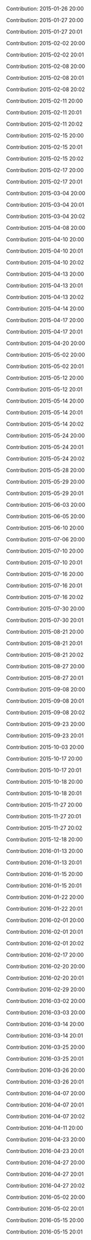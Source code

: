 Contribution: 2015-01-26 20:00

Contribution: 2015-01-27 20:00

Contribution: 2015-01-27 20:01

Contribution: 2015-02-02 20:00

Contribution: 2015-02-02 20:01

Contribution: 2015-02-08 20:00

Contribution: 2015-02-08 20:01

Contribution: 2015-02-08 20:02

Contribution: 2015-02-11 20:00

Contribution: 2015-02-11 20:01

Contribution: 2015-02-11 20:02

Contribution: 2015-02-15 20:00

Contribution: 2015-02-15 20:01

Contribution: 2015-02-15 20:02

Contribution: 2015-02-17 20:00

Contribution: 2015-02-17 20:01

Contribution: 2015-03-04 20:00

Contribution: 2015-03-04 20:01

Contribution: 2015-03-04 20:02

Contribution: 2015-04-08 20:00

Contribution: 2015-04-10 20:00

Contribution: 2015-04-10 20:01

Contribution: 2015-04-10 20:02

Contribution: 2015-04-13 20:00

Contribution: 2015-04-13 20:01

Contribution: 2015-04-13 20:02

Contribution: 2015-04-14 20:00

Contribution: 2015-04-17 20:00

Contribution: 2015-04-17 20:01

Contribution: 2015-04-20 20:00

Contribution: 2015-05-02 20:00

Contribution: 2015-05-02 20:01

Contribution: 2015-05-12 20:00

Contribution: 2015-05-12 20:01

Contribution: 2015-05-14 20:00

Contribution: 2015-05-14 20:01

Contribution: 2015-05-14 20:02

Contribution: 2015-05-24 20:00

Contribution: 2015-05-24 20:01

Contribution: 2015-05-24 20:02

Contribution: 2015-05-28 20:00

Contribution: 2015-05-29 20:00

Contribution: 2015-05-29 20:01

Contribution: 2015-06-03 20:00

Contribution: 2015-06-05 20:00

Contribution: 2015-06-10 20:00

Contribution: 2015-07-06 20:00

Contribution: 2015-07-10 20:00

Contribution: 2015-07-10 20:01

Contribution: 2015-07-16 20:00

Contribution: 2015-07-16 20:01

Contribution: 2015-07-16 20:02

Contribution: 2015-07-30 20:00

Contribution: 2015-07-30 20:01

Contribution: 2015-08-21 20:00

Contribution: 2015-08-21 20:01

Contribution: 2015-08-21 20:02

Contribution: 2015-08-27 20:00

Contribution: 2015-08-27 20:01

Contribution: 2015-09-08 20:00

Contribution: 2015-09-08 20:01

Contribution: 2015-09-08 20:02

Contribution: 2015-09-23 20:00

Contribution: 2015-09-23 20:01

Contribution: 2015-10-03 20:00

Contribution: 2015-10-17 20:00

Contribution: 2015-10-17 20:01

Contribution: 2015-10-18 20:00

Contribution: 2015-10-18 20:01

Contribution: 2015-11-27 20:00

Contribution: 2015-11-27 20:01

Contribution: 2015-11-27 20:02

Contribution: 2015-12-18 20:00

Contribution: 2016-01-13 20:00

Contribution: 2016-01-13 20:01

Contribution: 2016-01-15 20:00

Contribution: 2016-01-15 20:01

Contribution: 2016-01-22 20:00

Contribution: 2016-01-22 20:01

Contribution: 2016-02-01 20:00

Contribution: 2016-02-01 20:01

Contribution: 2016-02-01 20:02

Contribution: 2016-02-17 20:00

Contribution: 2016-02-20 20:00

Contribution: 2016-02-20 20:01

Contribution: 2016-02-29 20:00

Contribution: 2016-03-02 20:00

Contribution: 2016-03-03 20:00

Contribution: 2016-03-14 20:00

Contribution: 2016-03-14 20:01

Contribution: 2016-03-25 20:00

Contribution: 2016-03-25 20:01

Contribution: 2016-03-26 20:00

Contribution: 2016-03-26 20:01

Contribution: 2016-04-07 20:00

Contribution: 2016-04-07 20:01

Contribution: 2016-04-07 20:02

Contribution: 2016-04-11 20:00

Contribution: 2016-04-23 20:00

Contribution: 2016-04-23 20:01

Contribution: 2016-04-27 20:00

Contribution: 2016-04-27 20:01

Contribution: 2016-04-27 20:02

Contribution: 2016-05-02 20:00

Contribution: 2016-05-02 20:01

Contribution: 2016-05-15 20:00

Contribution: 2016-05-15 20:01


